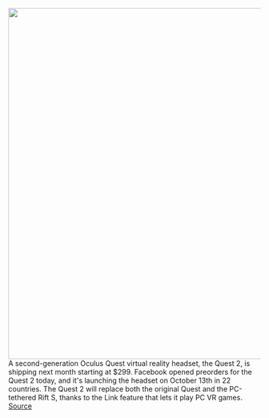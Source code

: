 <img src='https://cdn.vox-cdn.com/thumbor/OtW0BzX2QmoTClajWwB7nLPgdAM=/0x0:10000x5625/1200x800/filters:focal(5934x1893:7534x3493)/cdn.vox-cdn.com/uploads/chorus_image/image/67416889/Oculus_Quest_2_with_controllers.0.jpg' width='700px' /><br/>
A second-generation Oculus Quest virtual reality headset, the Quest 2, is shipping next month starting at $299. Facebook opened preorders for the Quest 2 today, and it's launching the headset on October 13th in 22 countries. The Quest 2 will replace both the original Quest and the PC-tethered Rift S, thanks to the Link feature that lets it play PC VR games.
<a href='https://www.theverge.com/2020/9/16/21427947/oculus-quest-2-facebook-vr-headset-price-release-date-preorder-connect'> Source <a/>